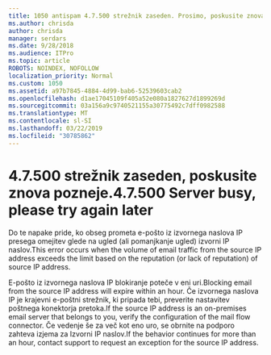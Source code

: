 ```yaml
---
title: 1050 antispam 4.7.500 strežnik zaseden. Prosimo, poskusite znova kasneje od [XXX.XXX.XXX.XXX]
ms.author: chrisda
author: chrisda
manager: serdars
ms.date: 9/28/2018
ms.audience: ITPro
ms.topic: article
ROBOTS: NOINDEX, NOFOLLOW
localization_priority: Normal
ms.custom: 1050
ms.assetid: a97b7845-4884-4d99-bab6-52539603cab2
ms.openlocfilehash: d1ae17045109f405a52e080a1827627d1899269d
ms.sourcegitcommit: 03a156a9c9740521155a30775492c7dff0982588
ms.translationtype: MT
ms.contentlocale: sl-SI
ms.lasthandoff: 03/22/2019
ms.locfileid: "30785862"
---
```

# <a name="47500-server-busy-please-try-again-later"></a><span data-ttu-id="6aacd-103">4.7.500 strežnik zaseden, poskusite znova pozneje.</span><span class="sxs-lookup"><span data-stu-id="6aacd-103">4.7.500 Server busy, please try again later</span></span>

<span data-ttu-id="6aacd-104">Do te napake pride, ko obseg prometa e-pošto iz izvornega naslova IP presega omejitev glede na ugled (ali pomanjkanje ugled) izvorni IP naslov.</span><span class="sxs-lookup"><span data-stu-id="6aacd-104">This error occurs when the volume of email traffic from the source IP address exceeds the limit based on the reputation (or lack of reputation) of source IP address.</span></span>
  
<span data-ttu-id="6aacd-105">E-pošto iz izvornega naslova IP blokiranje poteče v eni uri.</span><span class="sxs-lookup"><span data-stu-id="6aacd-105">Blocking email from the source IP address will expire within an hour.</span></span> <span data-ttu-id="6aacd-106">Če izvornega naslova IP je krajevni e-poštni strežnik, ki pripada tebi, preverite nastavitev poštnega konektorja pretoka.</span><span class="sxs-lookup"><span data-stu-id="6aacd-106">If the source IP address is an on-premises email server that belongs to you, verify the configuration of the mail flow connector.</span></span> <span data-ttu-id="6aacd-107">Če vedenje še za več kot eno uro, se obrnite na podporo zahteva izjema za Izvorni IP naslov.</span><span class="sxs-lookup"><span data-stu-id="6aacd-107">If the behavior continues for more than an hour, contact support to request an exception for the source IP address.</span></span>
  

